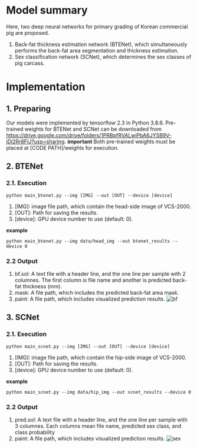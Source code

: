 #  Model summary

Here, two deep neural networks for primary grading of Korean commercial pig are proposed. 
1)  Back-fat thickness estimation network (BTENet), which simultaneously performs the back-fat area segmentation and thickness estimation.
2) Sex classification network (SCNet), which determines the sex classes of pig carcass.

# Implementation

## 1. Preparing
Our models were implemented by tensorflow 2.3 in Python 3.8.6. 
Pre-trained weights for BTENet and SCNet can be downloaded from  https://drive.google.com/drive/folders/1PRBpfRVALwiPbA6JYSB9V-jDl2Rr8FIJ?usp=sharing.
**important**
Both pre-trained weights must be placed at [CODE PATH]/weights for execution.
## 2. BTENet
### 2.1. Execution
```
python main_btenet.py --img [IMG] --out [OUT] --device [device]
```
1. [IMG]: image file path, which contain the head-side image of VCS-2000.
2. [OUT]: Path for saving the results.
3. [device]: GPU device number to use (default: 0).

**example**
```
python main_btenet.py --img data/head_img --out btenet_results --device 0
```
### 2.2 Output
1. bf.sol: A text file with a header line, and the one line per sample with 2 columnes. The first column is file name and another is predicted back-fat thickness (mm).
2. mask: A file path, which includes the predicted back-fat area mask.
3. paint: A file path, which includes visualized prediction results.
![bf](https://user-images.githubusercontent.com/71325306/147445925-c1e89b53-eb7e-4ae5-93de-574fe641ad8e.png)



## 3. SCNet
### 2.1. Execution
```
python main_scnet.py --img [IMG] --out [OUT] --device [device]
```
1. [IMG]: image file path, which contain the hip-side image of VCS-2000.
2. [OUT]: Path for saving the results.
3. [device]: GPU device number to use (default: 0).

**example**
```
python main_scnet.py --img data/hip_img --out scnet_results --device 0
```
### 2.2 Output
1. pred.sol: A text file with a header line, and the one line per sample with 3 columnes. Each columns mean file name, predicted sex class, and class probability
2. paint: A file path, which includes visualized prediction results.
![sex](https://user-images.githubusercontent.com/71325306/147446032-e604691d-dac9-4ed7-b0f6-6e9ae8688306.png)
